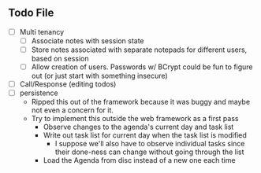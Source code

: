 Todo File
---

- [ ] Multi tenancy
    - [ ] Associate notes with session state
    - [ ] Store notes associated with separate notepads for different users, based on session
    - [ ] Allow creation of users. Passwords w/ BCrypt could be fun to figure out (or just start with something insecure)
- [ ] Call/Response (editing todos)
- [ ] persistence
  - Ripped this out of the framework because it was buggy and maybe not even a concern for it.
  - Try to implement this outside the web framework as a first pass
    - Observe changes to the agenda's current day and task list
    - Write out task list for current day when the task list is modified
      - I suppose we'll also have to observe individual tasks since their done-ness can change
        without going through the list
    - Load the Agenda from disc instead of a new one each time
